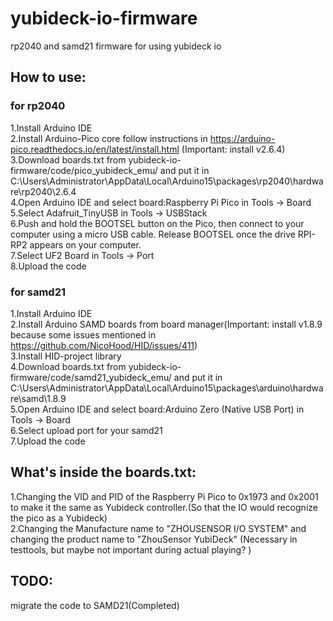 # yubideck-io-firmware
rp2040 and samd21 firmware for using yubideck io

## How to use:
### for rp2040
1.Install Arduino IDE<br>
2.Install Arduino-Pico core follow instructions in https://arduino-pico.readthedocs.io/en/latest/install.html (Important: install v2.6.4)<br>
3.Download boards.txt from yubideck-io-firmware/code/pico_yubideck_emu/ and put it in C:\Users\Administrator\AppData\Local\Arduino15\packages\rp2040\hardware\rp2040\2.6.4<br>
4.Open Arduino IDE and select board:Raspberry Pi Pico in Tools -> Board<br>
5.Select Adafruit_TinyUSB in Tools -> USBStack<br>
6.Push and hold the BOOTSEL button on the Pico, then connect to your computer using a micro USB cable. Release BOOTSEL once the drive RPI-RP2 appears on your computer.<br>
7.Select UF2 Board in Tools -> Port<br>
8.Upload the code<br>

### for samd21
1.Install Arduino IDE<br>
2.Install Arduino SAMD boards from board manager(Important: install v1.8.9 because some issues mentioned in https://github.com/NicoHood/HID/issues/411)<br>
3.Install HID-project library<br>
4.Download boards.txt from yubideck-io-firmware/code/samd21_yubideck_emu/ and put it in C:\Users\Administrator\AppData\Local\Arduino15\packages\arduino\hardware\samd\1.8.9<br>
5.Open Arduino IDE and select board:Arduino Zero (Native USB Port) in Tools -> Board<br>
6.Select upload port for your samd21<br>
7.Upload the code<br>

## What's inside the boards.txt:

1.Changing the VID and PID of the Raspberry Pi Pico to 0x1973 and 0x2001 to make it the same as Yubideck controller.(So that the IO would recognize the pico as a Yubideck)<br>
2.Changing the Manufacture name to "ZHOUSENSOR I/O SYSTEM" and changing the product name to "ZhouSensor YubiDeck" (Necessary in testtools, but maybe not important during actual playing? )<br>


## TODO:
migrate the code to SAMD21(Completed)
